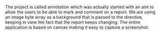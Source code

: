 The project is called annotation which was actually started with an aim to allow the users to be able to mark and comment on a report. We are using an image byte array as a background that is passed to the directive, keeping in view the fact that the report keeps changing. The entire application is based on canvas making it easy to capture a screenshot.

